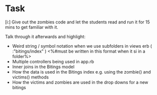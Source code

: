 # Task

[i:] Give out the zombies code and let the students read and run it for 15 mins to get familiar with it.

Talk through it afterwards and highlight:
- Weird string / symbol notation when we use subfolders in views
erb ( :"bitings/index" ) <%#must be written in this format when it si in a folder%>
- Multiple controllers being used in app.rb
- Inner joins in the Bitings model
- How the data is used in the Bitings index e.g. using the zombie() and victims() methods
- How the victims and zombies are used in the drop downs for a new bitings
